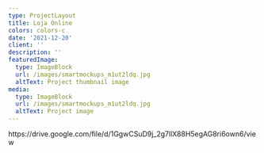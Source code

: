 ```yaml
---
type: ProjectLayout
title: Loja Online
colors: colors-c
date: '2021-12-20'
client: ''
description: ''
featuredImage:
  type: ImageBlock
  url: /images/smartmockups_m1ut2ldq.jpg
  altText: Project thumbnail image
media:
  type: ImageBlock
  url: /images/smartmockups_m1ut2ldq.jpg
  altText: Project image
---
```

https\://drive.google.com/file/d/1GgwCSuD9j\_2g7llX88H5egAG8ri6own6/view
